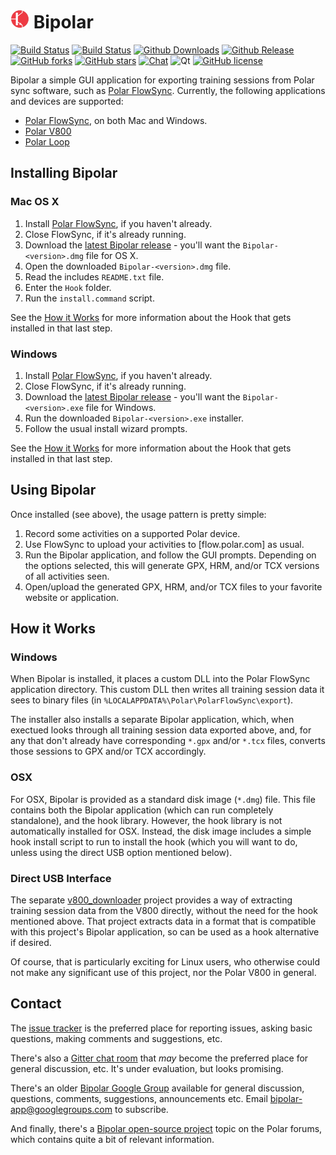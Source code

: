 # [![PMDA++](qrc/icon/bipolar30.png)](#) Bipolar
[![Build Status](https://img.shields.io/travis/pcolby/bipolar/master.svg?logo=travis)](https://travis-ci.org/pcolby/bipolar)
[![Build Status](https://img.shields.io/appveyor/ci/pcolby/bipolar.svg?logo=appveyor)](https://ci.appveyor.com/project/pcolby/bipolar)
[![Github Downloads](https://img.shields.io/github/downloads/pcolby/bipolar/total.svg?logo=github&logoColor=white)](https://github.com/pcolby/bipolar/releases)
[![Github Release](http://img.shields.io/github/release/pcolby/bipolar.svg)](https://github.com/pcolby/bipolar/releases/latest)
[![GitHub forks](https://img.shields.io/github/forks/pcolby/bipolar.svg)](https://github.com/pcolby/bipolar/network)
[![GitHub stars](https://img.shields.io/github/stars/pcolby/bipolar.svg)](https://github.com/pcolby/bipolar/stargazers)
[![Chat](https://img.shields.io/gitter/room/pcolby/bipolar.svg?logo=gitter "Join the chat")](https://gitter.im/pcolby/bipolar)
![Qt](https://img.shields.io/badge/Qt-qmake-41cd52.svg)
[![GitHub license](https://img.shields.io/github/license/pcolby/bipolar.svg)](https://github.com/pcolby/bipolar/blob/master/LICENSE.md)

Bipolar a simple GUI application for exporting training sessions from Polar
sync software, such as [Polar FlowSync].  Currently, the following applications
and devices are supported:

* [Polar FlowSync], on both Mac and Windows.
* [Polar V800]
* [Polar Loop]

## Installing Bipolar

### Mac OS X

1. Install [Polar FlowSync], if you haven't already.
2. Close FlowSync, if it's already running.
3. Download the [latest Bipolar release] - you'll want the
   `Bipolar-<version>.dmg` file for OS X.
4. Open the downloaded `Bipolar-<version>.dmg` file.
5. Read the includes `README.txt` file.
6. Enter the `Hook` folder.
7. Run the `install.command` script.

See the [How it Works](#how-it-works) for more information about the Hook that
gets installed in that last step.

### Windows

1. Install [Polar FlowSync], if you haven't already.
2. Close FlowSync, if it's already running.
3. Download the [latest Bipolar release] - you'll want the
   `Bipolar-<version>.exe` file for Windows.
4. Run the downloaded `Bipolar-<version>.exe` installer.
5. Follow the usual install wizard prompts.

See the [How it Works](#how-it-works) for more information about the Hook that
gets installed in that last step.

## Using Bipolar

Once installed (see above), the usage pattern is pretty simple:

1. Record some activities on a supported Polar device.
2. Use FlowSync to upload your activities to [flow.polar.com] as usual.
3. Run the Bipolar application, and follow the GUI prompts. Depending on the
   options selected, this will generate GPX, HRM, and/or TCX versions of all
   activities seen.
4. Open/upload the generated GPX, HRM, and/or TCX files to your favorite website
   or application.

## How it Works

### Windows

When Bipolar is installed, it places a custom DLL into the Polar FlowSync
application directory. This custom DLL then writes all training session data it
sees to binary files (in `%LOCALAPPDATA%\Polar\PolarFlowSync\export`).

The installer also installs a separate Bipolar application, which, when exectued
looks through all training session data exported above, and, for any that don't
already have corresponding `*.gpx` and/or `*.tcx` files, converts those sessions
to GPX and/or TCX accordingly.

### OSX

For OSX, Bipolar is provided as a standard disk image (`*.dmg`) file. This file
contains both the Bipolar application (which can run completely standalone), and
the hook library.  However, the hook library is not automatically installed for
OSX. Instead, the disk image includes a simple hook install script to run to
install the hook (which you will want to do, unless using the direct USB option
mentioned below).

### Direct USB Interface

The separate [v800_downloader](https://github.com/profanum429/v800_downloader)
project provides a way of extracting training session data from the V800
directly, without the need for the hook mentioned above. That project extracts
data in a format that is compatible with this project's Bipolar application, so
can be used as a hook alternative if desired.

Of course, that is particularly exciting for Linux users, who otherwise could
not make any significant use of this project, nor the Polar V800 in general.

## Contact

The [issue tracker] is the preferred place for reporting issues, asking basic
questions, making comments and suggestions, etc.

There's also a [Gitter chat room] that _may_ become the preferred place for
general discussion, etc.  It's under evaluation, but looks promising.

There's an older [Bipolar Google Group] available for general discussion,
questions, comments, suggestions, announcements etc.  Email
bipolar-app@googlegroups.com to subscribe.

And finally, there's a
[Bipolar open-source project](http://forum.polar.fi/showthread.php?t=29092)
topic on the Polar forums, which contains quite a bit of relevant information.

[Bipolar Google Group]: http://groups.google.com/d/forum/bipolar-app
[Gitter chat room]: https://gitter.im/pcolby/bipolar
[issue tracker]: https://github.com/pcolby/bipolar/issues?state=open
[latest Bipolar release]: https://github.com/pcolby/bipolar/releases/latest
[Polar FlowSync]: https://flow.polar.com/start
[Polar Loop]: http://www.polarloop.com/
[Polar V800]: http://www.polarv800.com/
